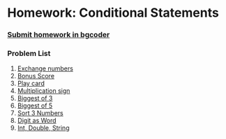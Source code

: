 Homework: Conditional Statements
================================

### [Submit homework in bgcoder](http://bgcoder.com/Contests/309/CSharp-Fundamentals-05-Conditional-Statements)

### Problem List

1. [Exchange numbers](https://github.com/de3ka/TelerikAcademy/blob/master/Telerik%20-%20CSharp%20Basics%20-%20Homeworks/05.%20Conditional-Statements/Conditional-Statements-Homework/Problem%2001.%20ExchangeIfGreater/README.md)
1. [Bonus Score](https://github.com/de3ka/TelerikAcademy/blob/master/Telerik%20-%20CSharp%20Basics%20-%20Homeworks/05.%20Conditional-Statements/Conditional-Statements-Homework/Problem%2002.%20BonusScore/README.md)
1. [Play card](https://github.com/de3ka/TelerikAcademy/blob/master/Telerik%20-%20CSharp%20Basics%20-%20Homeworks/05.%20Conditional-Statements/Conditional-Statements-Homework/Problem%2003.%20CheckForAPlayCard/README.md)
1. [Multiplication sign](https://github.com/de3ka/TelerikAcademy/blob/master/Telerik%20-%20CSharp%20Basics%20-%20Homeworks/05.%20Conditional-Statements/Conditional-Statements-Homework/Problem%2004.%20MultiplicationSign/README.md)
1. [Biggest of 3](https://github.com/de3ka/TelerikAcademy/blob/master/Telerik%20-%20CSharp%20Basics%20-%20Homeworks/05.%20Conditional-Statements/Conditional-Statements-Homework/Problem%2005.%20TheBiggestOf3Numbers/README.md)
1. [Biggest of 5](https://github.com/de3ka/TelerikAcademy/blob/master/Telerik%20-%20CSharp%20Basics%20-%20Homeworks/05.%20Conditional-Statements/Conditional-Statements-Homework/Problem%2006.%20TheBiggest%D0%9EfFiveNumbers/README.md)
1. [Sort 3 Numbers](https://github.com/de3ka/TelerikAcademy/blob/master/Telerik%20-%20CSharp%20Basics%20-%20Homeworks/05.%20Conditional-Statements/Conditional-Statements-Homework/Problem%2007.%20Sort3NumbersWithNestedIfs/README.md)
1. [Digit as Word](https://github.com/de3ka/TelerikAcademy/blob/master/Telerik%20-%20CSharp%20Basics%20-%20Homeworks/05.%20Conditional-Statements/Conditional-Statements-Homework/Problem%2008.%20DigitAsWord/README.md)
1. [Int, Double, String](https://github.com/de3ka/TelerikAcademy/blob/master/Telerik%20-%20CSharp%20Basics%20-%20Homeworks/05.%20Conditional-Statements/Conditional-Statements-Homework/Problem%2009.%20IntDoubleAndString/README.md)
